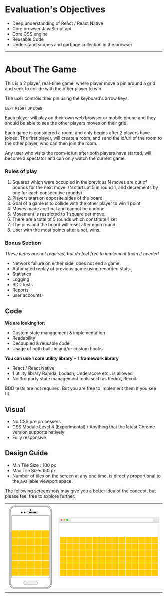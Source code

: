 

# **Evaluation's Objectives**

- Deep understanding of React / React Native
- Core browser JavaScript api
- Core CSS engine 
- Reusable Code
- Understand scopes and garbage collection in the browser

-----

# About The Game

This is a 2 player, real-time game, where player move a pin around a grid  and seek to collide with the other player to win.

The user controls their pin using the keyboard's arrow keys. 

`LEFT` `RIGHT` `UP` `DOWN`

Each player will play on their own web browser or mobile phone and they should be able to see the other players moves on their grid. 

Each game is considered a room, and only begins after 2 players have joined. The first player, will create a room, and send the id/url of the room to the other player, who can then join the room. 

Any user who visits the room-id/url after both players have started, will become a spectator and can only watch the current game. 

### Rules of play

1. Squares which were occupied in the previous N moves are
   out of bounds for the next move. (N starts at 5 in round 1, and decrements by one for each consecutive rounds)
2. Players start on opposite sides of the board
3. Goal of a game is to collide with the other player to win 1 point.
4. Moves made are final and cannot be undone. 
5. Movement is restricted to 1 square per move.
6. There are a total of 5 rounds which constitute 1 set 
7. The pins and the board will reset after each round. 
8. User with the most points after a set, wins. 


### Bonus Section

*These items are not required, but do feel free to implement them if needed.*

- Network failure on either side, does not end a game. 
- Automated replay of previous game using recorded stats. 
- Statistics
- Logging
- BDD tests
- Reports
- user accounts

## Code 

**We are looking for:**

- Custom state management & implementation 
- Readability
- Decoupled & reusable code 
- Usage of both built-in and/or custom hooks

**You can use 1 core utility library +  1 framework library**

- React / React Native
- 1 utility library Ramda, Lodash, Underscore etc.. is allowed
- No 3rd party state management tools such as Redux, Recoil. 

BDD tests are not required. But you are free to implement them if you see fit. 


## Visual

- No CSS pre processers
- CSS Module Level 4 (Experimental) / Anything that the latest Chrome version supports natively
- Fully responsive



## Design Guide

- Min Tile Size : 100 px
- Max Tile Size: 150 px
- Number of tiles on the screen at any one time, is directly proportional to the available viewport space.

The following screenshots may give you a better idea of the concept, but please feel free to explore further. 



|      |      |
| ---- | ---- |
|    ![mobile@0,5x](md-assets/mobile@0,5x.png)  |   ![desktop](md-assets/desktop.png)   |







